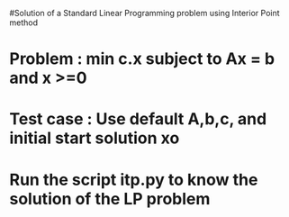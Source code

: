 #Solution of a Standard Linear Programming problem using Interior Point method
# Problem : min c.x subject to Ax = b and x >=0
# Test case : Use default A,b,c, and initial start solution xo
# Run the script itp.py to know the solution of the LP problem
